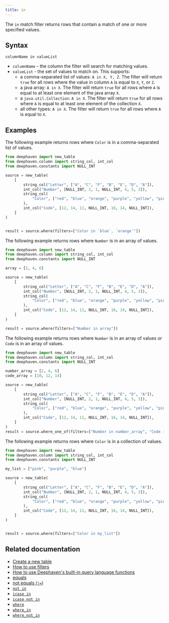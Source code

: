 ```yaml
---
title: in
---
```


The `in` match filter returns rows that contain a match of one or more specified values.

## Syntax

```
columnName in valueList
```

- `columnName` - the column the filter will search for matching values.
- `valueList` - the set of values to match on. This supports:
  - a comma-separated list of values: `A in X, Y, Z`. The filter will return `true` for all rows where the value in column `A` is equal to `X`, `Y`, or `Z`.
  - a java array: `A in X`. The filter will return `true` for all rows where `A` is equal to at least one element of the java array `X`.
  - a `java.util.Collection`: `A in X`. The filter will return `true` for all rows where `A` is equal to at least one element of the collection `X`.
  - all other types: `A in X`. The filter will return `true` for all rows where `A` is equal to `X`.

## Examples

The following example returns rows where `Color` is in a comma-separated list of values.

```python order=source,result
from deephaven import new_table
from deephaven.column import string_col, int_col
from deephaven.constants import NULL_INT

source = new_table(
    [
        string_col("Letter", ["A", "C", "F", "B", "E", "D", "A"]),
        int_col("Number", [NULL_INT, 2, 1, NULL_INT, 4, 5, 3]),
        string_col(
            "Color", ["red", "blue", "orange", "purple", "yellow", "pink", "blue"]
        ),
        int_col("Code", [12, 14, 11, NULL_INT, 16, 14, NULL_INT]),
    ]
)


result = source.where(filters=["Color in `blue`, `orange`"])
```

The following example returns rows where `Number` is in an array of values.

```python order=source,result
from deephaven import new_table
from deephaven.column import string_col, int_col
from deephaven.constants import NULL_INT

array = [2, 4, 6]

source = new_table(
    [
        string_col("Letter", ["A", "C", "F", "B", "E", "D", "A"]),
        int_col("Number", [NULL_INT, 2, 1, NULL_INT, 4, 5, 3]),
        string_col(
            "Color", ["red", "blue", "orange", "purple", "yellow", "pink", "blue"]
        ),
        int_col("Code", [12, 14, 11, NULL_INT, 16, 14, NULL_INT]),
    ]
)

result = source.where(filters=["Number in array"])
```

The following example returns rows where `Number` is in an array of values _or_ `Code` is in an array of values.

```python order=source,result
from deephaven import new_table
from deephaven.column import string_col, int_col
from deephaven.constants import NULL_INT

number_array = [2, 4, 6]
code_array = [10, 12, 14]

source = new_table(
    [
        string_col("Letter", ["A", "C", "F", "B", "E", "D", "A"]),
        int_col("Number", [NULL_INT, 2, 1, NULL_INT, 4, 5, 3]),
        string_col(
            "Color", ["red", "blue", "orange", "purple", "yellow", "pink", "blue"]
        ),
        int_col("Code", [12, 14, 11, NULL_INT, 16, 14, NULL_INT]),
    ]
)
result = source.where_one_of(filters=["Number in number_array", "Code in code_array"])
```

The following example returns rows where `Color` is in a collection of values.

```python order=source,result
from deephaven import new_table
from deephaven.column import string_col, int_col
from deephaven.constants import NULL_INT

my_list = ["pink", "purple", "blue"]

source = new_table(
    [
        string_col("Letter", ["A", "C", "F", "B", "E", "D", "A"]),
        int_col("Number", [NULL_INT, 2, 1, NULL_INT, 4, 5, 3]),
        string_col(
            "Color", ["red", "blue", "orange", "purple", "yellow", "pink", "blue"]
        ),
        int_col("Code", [12, 14, 11, NULL_INT, 16, 14, NULL_INT]),
    ]
)


result = source.where(filters=["Color in my_list"])
```

## Related documentation

- [Create a new table](../../../how-to-guides/new-and-empty-table.md#new_table)
- [How to use filters](../../../how-to-guides/use-filters.md)
- [How to use Deephaven's built-in query language functions](../../../how-to-guides/query-language-functions.md)
- [equals](./equals.md)
- [not equals (`!=`)](./not-equals.md)
- [`not in`](./not-in.md)
- [`icase in`](./icase-in.md)
- [`icase not in`](./icase-not-in.md)
- [`where`](../../table-operations/filter/where.md)
- [`where_in`](../../table-operations/filter/where-in.md)
- [`where_not_in`](../../table-operations/filter/where-not-in.md)
